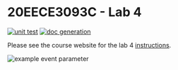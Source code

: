 # 20EECE3093C - Lab 4
[![unit test](https://github.com/20EECE3093C-24SS/lab-4-hanlaman/actions/workflows/ci-pytest.yaml/badge.svg?event=push)](https://github.com/20EECE3093C-24SS/lab-4-hanlaman/blob/main/.github/workflows/ci-pytest.yaml)
[![doc generation](https://github.com/20EECE3093C-24SS/lab-4-hanlaman/actions/workflows/ci-sphinx.yaml/badge.svg?event=push)](https://github.com/20EECE3093C-24SS/lab-4-hanlaman/actions/workflows/ci-sphinx.yaml)

Please see the course website for the lab 4 [instructions](https://20eece3093c-24ss.github.io/graded_artifacts/lab_assignments/lab_4.html).

![example event parameter]([https://github.com/github/docs/actions/workflows/main.yml/badge.svg?event=push](https://github.com/20EECE3093C-24SS/lab-4-hanlaman/actions))
